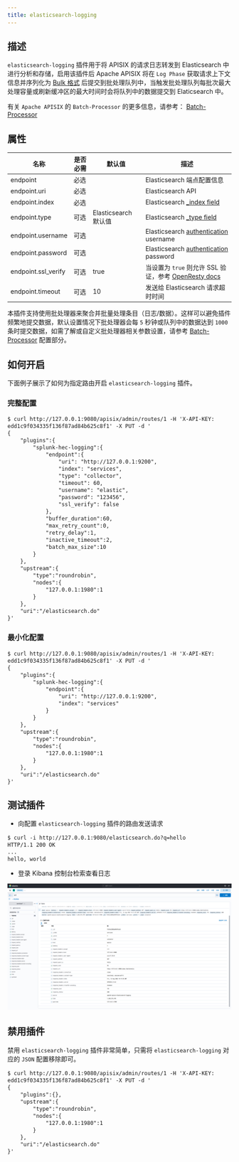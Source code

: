 ```yaml
---
title: elasticsearch-logging
---
```


<!--
#
# Licensed to the Apache Software Foundation (ASF) under one or more
# contributor license agreements.  See the NOTICE file distributed with
# this work for additional information regarding copyright ownership.
# The ASF licenses this file to You under the Apache License, Version 2.0
# (the "License"); you may not use this file except in compliance with
# the License.  You may obtain a copy of the License at
#
#     http://www.apache.org/licenses/LICENSE-2.0
#
# Unless required by applicable law or agreed to in writing, software
# distributed under the License is distributed on an "AS IS" BASIS,
# WITHOUT WARRANTIES OR CONDITIONS OF ANY KIND, either express or implied.
# See the License for the specific language governing permissions and
# limitations under the License.
#
-->

## 描述

`elasticsearch-logging` 插件用于将 APISIX 的请求日志转发到 Elasticsearch 中进行分析和存储，启用该插件后 Apache APISIX 将在 `Log Phase` 获取请求上下文信息并序列化为 [Bulk 格式](https://www.elastic.co/guide/en/elasticsearch/reference/current/docs-bulk.html#docs-bulk) 后提交到批处理队列中，当触发批处理队列每批次最大处理容量或刷新缓冲区的最大时间时会将队列中的数据提交到 Elaticsearch 中。

有关 `Apache APISIX` 的 `Batch-Processor` 的更多信息，请参考： [Batch-Processor](https://file+.vscode-resource.vscode-cdn.net/y%3A/apisix/docs/zh/latest/batch-processor.md)

## 属性

| 名称                | 是否必需 | 默认值               | 描述                                                         |
| ------------------- | -------- | -------------------- | ------------------------------------------------------------ |
| endpoint            | 必选     |                      | Elasticsearch 端点配置信息                                   |
| endpoint.uri        | 必选     |                      | Elasticsearch API                                            |
| endpoint.index      | 必选     |                      | Elasticsearch [_index field](https://www.elastic.co/guide/en/elasticsearch/reference/current/mapping-index-field.html#mapping-index-field) |
| endpoint.type       | 可选     | Elasticsearch 默认值 | Elasticsearch [_type field](https://www.elastic.co/guide/en/elasticsearch/reference/7.17/mapping-type-field.html#mapping-type-field) |
| endpoint.username   | 可选     |                      | Elasticsearch [authentication](https://www.elastic.co/guide/en/elasticsearch/reference/current/setting-up-authentication.html) username |
| endpoint.password   | 可选     |                      | Elasticsearch [authentication](https://www.elastic.co/guide/en/elasticsearch/reference/current/setting-up-authentication.html) password |
| endpoint.ssl_verify | 可选     | true                 | 当设置为 `true` 则允许 SSL 验证，参考 [OpenResty docs](https://github.com/openresty/lua-nginx-module#tcpsocksslhandshake) |
| endpoint.timeout    | 可选     | 10                   | 发送给 Elasticsearch 请求超时时间                            |

本插件支持使用批处理器来聚合并批量处理条目（日志/数据）。这样可以避免插件频繁地提交数据，默认设置情况下批处理器会每 `5` 秒钟或队列中的数据达到 `1000` 条时提交数据，如需了解或自定义批处理器相关参数设置，请参考 [Batch-Processor](https://file+.vscode-resource.vscode-cdn.net/y%3A/apisix/docs/zh/latest/batch-processor.md#配置) 配置部分。

## 如何开启

下面例子展示了如何为指定路由开启 `elasticsearch-logging` 插件。

### 完整配置

```shell
$ curl http://127.0.0.1:9080/apisix/admin/routes/1 -H 'X-API-KEY: edd1c9f034335f136f87ad84b625c8f1' -X PUT -d '
{
    "plugins":{
        "splunk-hec-logging":{
            "endpoint":{
                "uri": "http://127.0.0.1:9200",
                "index": "services",
                "type": "collector",
                "timeout": 60,
                "username": "elastic",
                "password": "123456",
                "ssl_verify": false
            },
            "buffer_duration":60,
            "max_retry_count":0,
            "retry_delay":1,
            "inactive_timeout":2,
            "batch_max_size":10
        }
    },
    "upstream":{
        "type":"roundrobin",
        "nodes":{
            "127.0.0.1:1980":1
        }
    },
    "uri":"/elasticsearch.do"
}'
```

### 最小化配置

```shell
$ curl http://127.0.0.1:9080/apisix/admin/routes/1 -H 'X-API-KEY: edd1c9f034335f136f87ad84b625c8f1' -X PUT -d '
{
    "plugins":{
        "splunk-hec-logging":{
            "endpoint":{
                "uri": "http://127.0.0.1:9200",
                "index": "services"
            }
        }
    },
    "upstream":{
        "type":"roundrobin",
        "nodes":{
            "127.0.0.1:1980":1
        }
    },
    "uri":"/elasticsearch.do"
}'
```

## 测试插件

- 向配置 `elasticsearch-logging` 插件的路由发送请求

```shell
$ curl -i http://127.0.0.1:9080/elasticsearch.do?q=hello
HTTP/1.1 200 OK
...
hello, world
```

- 登录 Kibana 控制台检索查看日志

![kibana search view](../../../assets/images/plugin/elasticsearch-admin-cn.png)

## 禁用插件

禁用 `elasticsearch-logging` 插件非常简单，只需将 `elasticsearch-logging` 对应的 `JSON` 配置移除即可。

```shell
$ curl http://127.0.0.1:9080/apisix/admin/routes/1 -H 'X-API-KEY: edd1c9f034335f136f87ad84b625c8f1' -X PUT -d '
{
    "plugins":{},
    "upstream":{
        "type":"roundrobin",
        "nodes":{
            "127.0.0.1:1980":1
        }
    },
    "uri":"/elasticsearch.do"
}'
```
